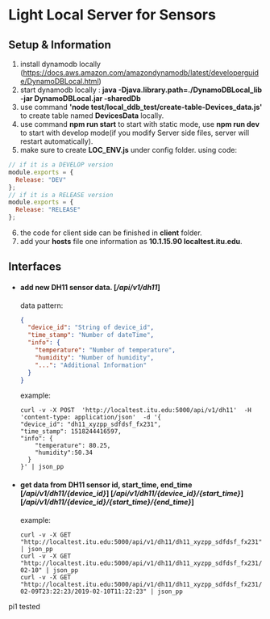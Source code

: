 # Light Local Server for Sensors

## Setup & Information

1. install dynamodb locally (https://docs.aws.amazon.com/amazondynamodb/latest/developerguide/DynamoDBLocal.html)
2. start dynamodb locally : **java -Djava.library.path=./DynamoDBLocal_lib -jar DynamoDBLocal.jar -sharedDb**
3. use command **'node test/local_ddb_test/create-table-Devices_data.js'** to create table named **DevicesData** locally.
4. use command **npm run start** to start with static mode, use **npm run dev** to start with develop mode(if you modify Server side files, server will restart automatically).
5. make sure to create **LOC_ENV.js** under config folder. using code:

  ```javascript
  // if it is a DEVELOP version
  module.exports = {
    Release: "DEV"
  };
  // if it is a RELEASE version
  module.exports = {
    Release: "RELEASE"
  };
  ```

6. the code for client side can be finished in **client** folder.
7. add your **hosts** file one information as **10.1.15.90 localtest.itu.edu**.

## Interfaces

* #### add new DH11 sensor data. [_/api/v1/dh11_]

  data pattern:

  ```json
  {
    "device_id": "String of device_id",
    "time_stamp": "Number of dateTime",
    "info": {
      "temperature": "Number of temperature",
      "humidity": "Number of humidity",
      "...": "Additional Information"
    }
  }
  ```

  example:

  ```
  curl -v -X POST  'http://localtest.itu.edu:5000/api/v1/dh11'  -H 'content-type: application/json'  -d '{
  "device_id": "dh11_xyzpp_sdfdsf_fx231",
  "time_stamp": 1518244416597,
  "info": {
      "temperature": 80.25,
      "humidity":50.34
    }
  }' | json_pp
  ```

* #### get data from DH11 sensor id, start_time, end_time [_/api/v1/dh11/{device_id}_] [_/api/v1/dh11/{device_id}/{start_time}_] [_/api/v1/dh11/{device_id}/{start_time}/{end_time}_]

  example:

  ```
  curl -v -X GET "http://localtest.itu.edu:5000/api/v1/dh11/dh11_xyzpp_sdfdsf_fx231" | json_pp
  curl -v -X GET "http://localtest.itu.edu:5000/api/v1/dh11/dh11_xyzpp_sdfdsf_fx231/2018-02-10" | json_pp
  curl -v -X GET "http://localtest.itu.edu:5000/api/v1/dh11/dh11_xyzpp_sdfdsf_fx231/2018-02-09T23:22:23/2019-02-10T11:22:23" | json_pp
  ```
pi1 tested
